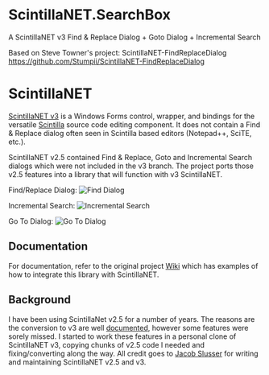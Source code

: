 # ScintillaNET.SearchBox
A ScintillaNET v3 Find &amp; Replace Dialog + Goto Dialog + Incremental Search

Based on Steve Towner's project: ScintillaNET-FindReplaceDialog https://github.com/Stumpii/ScintillaNET-FindReplaceDialog


# ScintillaNET

[ScintillaNET v3](https://github.com/jacobslusser/ScintillaNET) is a Windows Forms control, wrapper, and bindings for the versatile [Scintilla](http://www.scintilla.org/) source code editing component. It does not contain a Find & Replace dialog often seen in Scintilla based editors (Notepad++, SciTE, etc.).

ScintillaNET v2.5 contained Find & Replace, Goto and Incremental Search dialogs which were not included in the v3 branch. The project ports those v2.5 features into a library that will function with v3 ScintillaNET.

Find/Replace Dialog:
![Find Dialog](https://github.com/Stumpii/ScintillaNET-FindReplaceDialog/wiki/images/Find-Dialog.png)

Incremental Search:
![Incremental Search](https://github.com/Stumpii/ScintillaNET-FindReplaceDialog/wiki/images/Incremental-Search.png)

Go To Dialog:
![Go To Dialog](https://github.com/Stumpii/ScintillaNET-FindReplaceDialog/wiki/images/Go-To-Line-Dialog.png)

## Documentation

For documentation, refer to the original project [Wiki](https://github.com/Stumpii/ScintillaNET-FindReplaceDialog/wiki) which has examples of how to integrate this library with ScintillaNET.

## Background

I have been using ScintillaNet v2.5 for a number of years. The reasons are the conversion to v3 are well [documented](https://github.com/jacobslusser/ScintillaNET#background), however some features were sorely missed. I started to work these features in a personal clone of ScintillaNET v3, copying chunks of v2.5 code I needed and fixing/converting along the way. All credit goes to [Jacob Slusser](https://github.com/jacobslusser) for writing and maintaining ScintillaNET v2.5 and v3.
